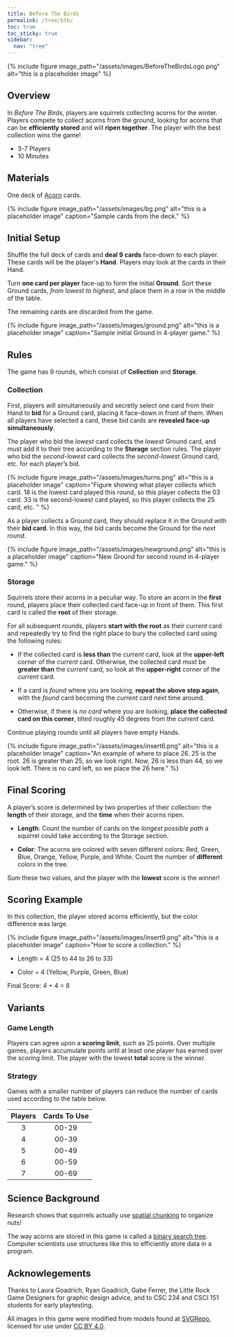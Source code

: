 ```yaml
---
title: Before The Birds
permalink: /tree/btb/
toc: true
toc_sticky: true
sidebar:
  nav: "tree"
---
```

{% include figure image_path="/assets/images/BeforeTheBirdsLogo.png" alt="this is a placeholder image" %}

## Overview

In *Before The Birds*, players are squirrels collecting acorns for
the winter. Players compete to collect acorns from the ground, looking
for acorns that can be **efficiently stored** and will **ripen together**.
The player with the best collection wins the game!

* 3-7 Players
* 10 Minutes

## Materials

One deck of [Acorn]({{site.baseurl}}/tree) cards.

{% include figure image_path="/assets/images/bg.png" alt="this is a placeholder image" caption="Sample cards from the deck." %}

## Initial Setup

Shuffle the full deck of cards and **deal 9 cards** face-down to
each player. These cards will be the player's **Hand**. Players may
look at the cards in their Hand.

Turn **one card per player** face-up to
form the initial **Ground**. Sort these Ground cards, *from lowest
to highest*, and place them in a row in the middle of the table.

The remaining cards are discarded from the game.

{% include figure image_path="/assets/images/ground.png" alt="this is a placeholder image" caption="Sample initial Ground in 4-player game." %}

## Rules

The game has 9 rounds, which consist of **Collection** and **Storage**.

### Collection

First, players will simultaneously and secretly select one card from their Hand to **bid** for a Ground card, placing it face-down in front of them.  When all players have selected a card, these bid cards are **revealed face-up simultaneously**.

The player who bid the *lowest* card collects the *lowest* Ground card, and must add it to their tree according to the **Storage** section rules. The player who bid the *second-lowest* card collects the *second-lowest* Ground card, etc. for each player’s bid.

{% include figure image_path="/assets/images/turns.png" alt="this is a placeholder image" caption="Figure showing what player collects which card. 18 is the lowest card played this round, so this player collects the 03 card. 33 is the second-lowest card played, so this player collects the 25 card, etc. " %}

As a player collects a Ground card, they should replace it in the Ground with their **bid card**. In this way, the bid cards become the Ground for the *next round*.

{% include figure image_path="/assets/images/newground.png" alt="this is a placeholder image" caption="New Ground for second round in 4-player game." %}

### Storage

Squirrels store their acorns in a peculiar way. To store an acorn in the **first** round, players place their collected card face-up in front of them.  This first card is called the **root** of their storage.

For all subsequent rounds, players **start with the root** as their *current* card and repeatedly try to find the right place to bury the collected card using the following rules:

* If the collected card is **less than** the *current* card, look at the **upper-left** corner of the *current* card. Otherwise, the collected card must be **greater than** the *current* card, so look at the **upper-right** corner of the *current* card.

* If a card is *found* where you are looking, **repeat the above step again**, with the *found* card becoming the *current* card next time around.

* Otherwise, if there is *no card* where you are looking, **place the collected card on this corner**, tilted roughly 45 degrees from the *current* card.  

Continue playing rounds until all players have empty Hands.

{% include figure image_path="/assets/images/insert6.png" alt="this is a placeholder image" caption="An example of where to place 26. 25 is the root. 26 is greater than 25, so we look right. Now, 26 is less than 44, so we look left. There is no card left, so we place the 26 here." %}

## Final Scoring

A player’s score is determined by two properties of their collection: the **length** of their storage, and the **time** when their acorns ripen.

* **Length**: Count the number of cards on the *longest possible path* a squirrel could take according to the Storage section.

* **Color**: The acorns are colored with seven different colors: Red, Green, Blue, Orange, Yellow, Purple, and White. Count
the number of **different** colors in the tree.

Sum these two values, and the player with the **lowest** score is the winner!

## Scoring Example

In this collection, the player stored acorns efficiently,
but the color difference was large.

{% include figure image_path="/assets/images/insert9.png" alt="this is a placeholder image" caption="How to score a collection." %}

* Length	=  4  (25 to 44 to 26 to 33)

* Color 	=  4  (Yellow, Purple, Green, Blue)

Final Score: 4 + 4 = 8

## Variants

### Game Length

Players can agree upon a **scoring limit**, such as 25 points.
Over multiple games, players accumulate points until at least
one player has earned over the scoring limit. The player with
the lowest **total** score is the winner.

### Strategy

Games with a smaller number of players can reduce the number of
cards used according to the table below.

|Players|Cards To Use|
|:--:|:--:|
|3   |00-29|
|4   |00-39|
|5   |00-49|
|6   |00-59|
|7   |00-69|

## Science Background

Research shows that squirrels actually use
[spatial chunking](https://animals.howstuffworks.com/mammals/squirrels-really-organize-nuts.htm)
to organize nuts!

The way acorns are stored in this game is called a
[binary search tree](https://en.wikipedia.org/wiki/Binary_tree).
Computer scientists use structures like this to efficiently store data in a program.

## Acknowlegements

Thanks to Laura Goadrich, Ryan Goadrich, Gabe Ferrer, the Little
Rock Game Designers for graphic design advice, and to
CSC 234 and CSCI 151 students for early playtesting.

All images in this game were modified from models found at
[SVGRepo](https://www.svgrepo.com/), licensed for use under
[CC BY 4.0](https://creativecommons.org/licenses/by/4.0/).
